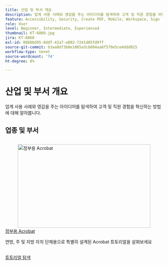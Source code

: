 ```yaml
---
title: 산업 및 부서 개요
description: 업계 사용 사례와 영감을 주는 아이디어를 탐색하여 고객 및 직원 경험을 어떻게 변화시킬 수 있는지 알아보십시오.
feature: Accessibility, Security, Create PDF, Mobile, Workspace, Sign
role: User
level: Beginner, Intermediate, Experienced
thumbnail: KT-6860.jpg
jira: KT-6860
exl-id: 08886d95-8ddf-42a7-a802-7241d85fd9ff
source-git-commit: b3aa8df3b8e1885a3cb604aa8f570e5ce4ddd815
workflow-type: tm+mt
source-wordcount: '74'
ht-degree: 0%

---
```


# 산업 및 부서 개요

업계 사용 사례와 영감을 주는 아이디어를 탐색하여 고객 및 직원 경험을 혁신하는 방법에 대해 알아봅니다.

## 업종 및 부서

<!-- START CARDS HTML - DO NOT MODIFY BY HAND -->
<div class="columns">
    <div class="column is-half-tablet is-half-desktop is-one-third-widescreen" aria-label="Acrobat for government">
        <div class="card" style="height: 100%; display: flex; flex-direction: column; height: 100%;">
            <div class="card-image">
                <figure class="image x-is-16by9">
                    <a href="https://experienceleague.adobe.com/ko/docs/document-cloud-learn/acrobat-learning/by-industry/gov/gov-overview" title="정부용 Acrobat" target="_self" rel="referrer">
                        <img class="is-bordered-r-small" src="https://experienceleague.adobe.com/ko/docs/document-cloud-learn/acrobat-learning/by-industry/media_1abe687622f66d3337ba5f1e48f787f436753c3bc.png?width=400&format=webply&optimize=medium" alt="정부용 Acrobat"
                             style="width: 100%; aspect-ratio: 16 / 9; object-fit: cover; overflow: hidden; display: block; margin: auto;">
                    </a>
                </figure>
            </div>
            <div class="card-content is-padded-small" style="display: flex; flex-direction: column; flex-grow: 1; justify-content: space-between;">
                <div class="top-card-content">
                    <p class="headline is-size-6 has-text-weight-bold">
                        <a href="https://experienceleague.adobe.com/ko/docs/document-cloud-learn/acrobat-learning/by-industry/gov/gov-overview" target="_self" rel="referrer" title="정부용 Acrobat">정부용 Acrobat</a>
                    </p>
                    <p class="is-size-6">연방, 주 및 지방 자치 단체용으로 특별히 설계된 Acrobat 튜토리얼을 살펴보세요</p>
                </div>
                <a href="https://experienceleague.adobe.com/ko/docs/document-cloud-learn/acrobat-learning/by-industry/gov/gov-overview" target="_self" rel="referrer" class="spectrum-Button spectrum-Button--outline spectrum-Button--primary spectrum-Button--sizeM" style="align-self: flex-start; margin-top: 1rem;">
                    <span class="spectrum-Button-label has-no-wrap has-text-weight-bold">튜토리얼 탐색</span>
                </a>
            </div>
        </div>
    </div>
</div>
<!-- END CARDS HTML - DO NOT MODIFY BY HAND -->